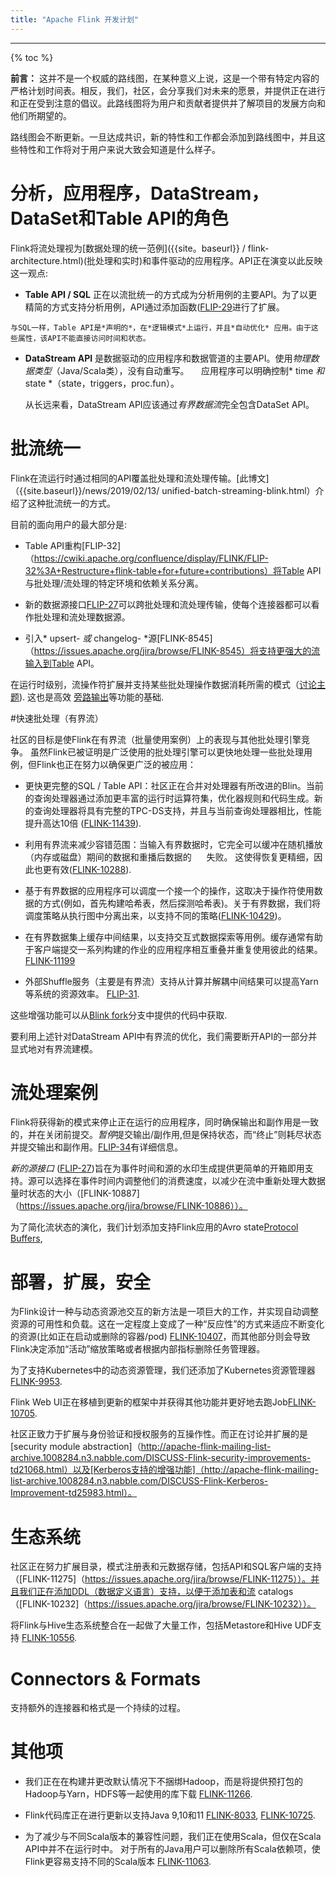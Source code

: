 ```yaml
---
title: "Apache Flink 开发计划"
---
```

<!--
Licensed to the Apache Software Foundation (ASF) under one
or more contributor license agreements.  See the NOTICE file
distributed with this work for additional information
regarding copyright ownership.  The ASF licenses this file
to you under the Apache License, Version 2.0 (the
"License"); you may not use this file except in compliance
with the License.  You may obtain a copy of the License at

  http://www.apache.org/licenses/LICENSE-2.0

Unless required by applicable law or agreed to in writing,
software distributed under the License is distributed on an
"AS IS" BASIS, WITHOUT WARRANTIES OR CONDITIONS OF ANY
KIND, either express or implied.  See the License for the
specific language governing permissions and limitations
under the License.
-->

<hr />

{% toc %}

**前言：** 这并不是一个权威的路线图，在某种意义上说，这是一个带有特定内容的严格计划时间表。相反，我们，社区，会分享我们对未来的愿景，并提供正在进行和正在受到注意的倡议。此路线图将为用户和贡献者提供并了解项目的发展方向和他们所期望的。

路线图会不断更新。一旦达成共识，新的特性和工作都会添加到路线图中，并且这些特性和工作将对于用户来说大致会知道是什么样子。

# 分析，应用程序，DataStream，DataSet和Table API的角色

Flink将流处理视为[数据处理的统一范例]({{site。baseurl}} / flink-architecture.html)(批处理和实时)和事件驱动的应用程序。API正在演变以此反映这一观点:

  -  **Table API / SQL** 正在以流批统一的方式成为分析用例的主要API。为了以更精简的方式支持分析用例，API通过添加函数([FLIP-29](https://cwiki.apache.org/confluence/pages/viewpage.action?pageId=97552739)进行了扩展。

    与SQL一样，Table API是*声明的*，在*逻辑模式*上运行，并且*自动优化* 应用。由于这些属性，该API不能直接访问时间和状态。

  - **DataStream API** 是数据驱动的应用程序和数据管道的主要API。使用*物理数据类型*（Java/Scala类），没有自动重写。
    应用程序可以明确控制* time *和* state *（state，triggers，proc.fun）。  

    从长远来看，DataStream API应该通过*有界数据流*完全包含DataSet API。
    
# 批流统一

Flink在流运行时通过相同的API覆盖批处理和流处理传输。[此博文]（{{site.baseurl}}/news/2019/02/13/ unified-batch-streaming-blink.html）介绍了这种批流统一的方式。

目前的面向用户的最大部分是:

  - Table API重构[FLIP-32]（https://cwiki.apache.org/confluence/display/FLINK/FLIP-32%3A+Restructure+flink-table+for+future+contributions）将Table API与批处理/流处理的特定环境和依赖关系分离。

  - 新的数据源接口[FLIP-27](https://cwiki.apache.org/confluence/display/FLINK/FLIP-27%3A+Refactor+Source+Interface)可以跨批处理和流处理传输，使每个连接器都可以看作批处理和流处理数据源。

   - 引入* upsert- *或* changelog- *源[FLINK-8545]（https://issues.apache.org/jira/browse/FLINK-8545）将支持更强大的流输入到Table API。

在运行时级别，流操作符扩展并支持某些批处理操作数据消耗所需的模式（[讨论主题](https://lists.apache.org/thread.html/cb1633d10d17b0c639c3d59b2283e9e01ecda3e54ba860073c124878@%3Cdev.flink.apache.org%3E)).
这也是高效 [旁路输出](https://cwiki.apache.org/confluence/display/FLINK/FLIP-17+Side+Inputs+for+DataStream+API)等功能的基础.

#快速批处理（有界流）

社区的目标是使Flink在有界流（批量使用案例）上的表现与其他批处理引擎竞争。 虽然Flink已被证明是广泛使用的批处理引擎可以更快地处理一些批处理用例，但Flink也正在努力以确保更广泛的被应用：

   - 更快更完整的SQL / Table API：社区正在合并对处理器有所改进的Blin。当前的查询处理器通过添加更丰富的运行时运算符集，优化器规则和代码生成。新的查询处理器将具有完整的TPC-DS支持，并且与当前查询处理器相比，性能提升高达10倍 ([FLINK-11439](https://issues.apache.org/jira/browse/FLINK-11439)).

  - 利用有界流来减少容错范围：当输入有界数据时，它完全可以缓冲在随机播放（内存或磁盘）期间的数据和重播后数据的
     失败。 这使得恢复更精细，因此也更有效([FLINK-10288](https://issues.apache.org/jira/browse/FLINK-10288)).

  - 基于有界数据的应用程序可以调度一个接一个的操作，这取决于操作符使用数据的方式(例如，首先构建哈希表，然后探测哈希表)。关于有界数据，我们将调度策略从执行图中分离出来，以支持不同的策略([FLINK-10429](https://issues.apache.org/jira/browse/FLINK-10429))。

  - 在有界数据集上缓存中间结果，以支持交互式数据探索等用例。缓存通常有助于客户端提交一系列构建的作业的应用程序相互重叠并重复使用彼此的结果。[FLINK-11199](https://issues.apache.org/jira/browse/FLINK-11199)

  - 外部Shuffle服务（主要是有界流）支持从计算并解耦中间结果可以提高Yarn等系统的资源效率。
    [FLIP-31](https://cwiki.apache.org/confluence/display/FLINK/FLIP-31%3A+Pluggable+Shuffle+Manager).

这些增强功能可以从[Blink fork](https://github.com/apache/flink/tree/blink)分支中提供的代码中获取.

要利用上述针对DataStream API中有界流的优化，我们需要断开API的一部分并显式地对有界流建模。

# 流处理案例
  
Flink将获得新的模式来停止正在运行的应用程序，同时确保输出和副作用是一致的，并在关闭前提交。*暂停*提交输出/副作用,但是保持状态，而“终止”则耗尽状态并提交输出和副作用。[FLIP-34](https://cwiki.apache.org/confluence/pages/viewpage.action?pageId=103090212)有详细信息。

*新的源接口* ([FLIP-27](https://cwiki.apache.org/confluence/display/FLINK/FLIP-27%3A+Refactor+Source+Interface))旨在为事件时间和源的水印生成提供更简单的开箱即用支持。源可以选择在事件时间内调整他们的消费速度，以减少在流中重新处理大数据量时状态的大小（[FLINK-10887]（https://issues.apache.org/jira/browse/FLINK-10886））。

为了简化流状态的演化，我们计划添加支持Flink应用的Avro state[Protocol Buffers](https://developers.google.com/protocol-buffers/),

# 部署，扩展，安全

为Flink设计一种与动态资源池交互的新方法是一项巨大的工作，并实现自动调整资源的可用性和负载。这在一定程度上变成了一种“反应性”的方式来适应不断变化的资源(比如正在启动或删除的容器/pod) [FLINK-10407](https://issues.apache.org/jira/browse/FLINK-10407)，而其他部分则会导致Flink决定添加“活动”缩放策略或者根据内部指标删除任务管理器。

为了支持Kubernetes中的动态资源管理，我们还添加了Kubernetes资源管理器[FLINK-9953](https://issues.apache.org/jira/browse/FLINK-9953).

Flink Web UI正在移植到更新的框架中并获得其他功能并更好地去跑Job[FLINK-10705](https://issues.apache.org/jira/browse/FLINK-10705).

社区正致力于扩展与身份验证和授权服务的互操作性。而正在讨论并扩展的是[security module abstraction]（http://apache-flink-mailing-list-archive.1008284.n3.nabble.com/DISCUSS-Flink-security-improvements-td21068.html）以及[Kerberos支持的增强功能]（http://apache-flink-mailing-list-archive.1008284.n3.nabble.com/DISCUSS-Flink-Kerberos-Improvement-td25983.html）。

# 生态系统

社区正在努力扩展目录，模式注册表和元数据存储，包括API和SQL客户端的支持（[FLINK-11275]（https://issues.apache.org/jira/browse/FLINK-11275））。并且我们正在添加DDL（数据定义语言）支持，以便于添加表和流
catalogs（[FLINK-10232]（https://issues.apache.org/jira/browse/FLINK-10232））。

将Flink与Hive生态系统整合在一起做了大量工作，包括Metastore和Hive UDF支持 [FLINK-10556](https://issues.apache.org/jira/browse/FLINK-10556).

# Connectors & Formats

支持额外的连接器和格式是一个持续的过程。

# 其他项

  - 我们正在在构建并更改默认情况下不捆绑Hadoop，而是将提供预打包的Hadoop与Yarn，HDFS等一起使用的库下载
    [FLINK-11266](https://issues.apache.org/jira/browse/FLINK-11266).

  - Flink代码库正在进行更新以支持Java 9,10和11
    [FLINK-8033](https://issues.apache.org/jira/browse/FLINK-8033),
    [FLINK-10725](https://issues.apache.org/jira/browse/FLINK-10725).

  - 为了减少与不同Scala版本的兼容性问题，我们正在使用Scala，但仅在Scala API中并不在运行时中。 对于所有的Java用户可以删除所有Scala依赖项，使Flink更容易支持不同的Scala版本
    [FLINK-11063](https://issues.apache.org/jira/browse/FLINK-11063).

